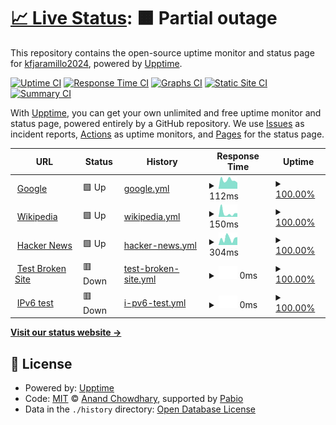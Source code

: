 # [📈 Live Status](https://kfjaramillo2024.github.io/ProyectoGHA02): <!--live status--> **🟧 Partial outage**

This repository contains the open-source uptime monitor and status page for [kfjaramillo2024](https://kfjaramillo2024.github.io/ProyectoGHA02), powered by [Upptime](https://github.com/upptime/upptime).

[![Uptime CI](https://github.com/kfjaramillo2024/ProyectoGHA02/workflows/Uptime%20CI/badge.svg)](https://github.com/kfjaramillo2024/ProyectoGHA02/actions?query=workflow%3A%22Uptime+CI%22)
[![Response Time CI](https://github.com/kfjaramillo2024/ProyectoGHA02/workflows/Response%20Time%20CI/badge.svg)](https://github.com/kfjaramillo2024/ProyectoGHA02/actions?query=workflow%3A%22Response+Time+CI%22)
[![Graphs CI](https://github.com/kfjaramillo2024/ProyectoGHA02/workflows/Graphs%20CI/badge.svg)](https://github.com/kfjaramillo2024/ProyectoGHA02/actions?query=workflow%3A%22Graphs+CI%22)
[![Static Site CI](https://github.com/kfjaramillo2024/ProyectoGHA02/workflows/Static%20Site%20CI/badge.svg)](https://github.com/kfjaramillo2024/ProyectoGHA02/actions?query=workflow%3A%22Static+Site+CI%22)
[![Summary CI](https://github.com/kfjaramillo2024/ProyectoGHA02/workflows/Summary%20CI/badge.svg)](https://github.com/kfjaramillo2024/ProyectoGHA02/actions?query=workflow%3A%22Summary+CI%22)

With [Upptime](https://upptime.js.org), you can get your own unlimited and free uptime monitor and status page, powered entirely by a GitHub repository. We use [Issues](https://github.com/kfjaramillo2024/ProyectoGHA02/issues) as incident reports, [Actions](https://github.com/kfjaramillo2024/ProyectoGHA02/actions) as uptime monitors, and [Pages](https://kfjaramillo2024.github.io/ProyectoGHA02) for the status page.

<!--start: status pages-->
<!-- This summary is generated by Upptime (https://github.com/upptime/upptime) -->
<!-- Do not edit this manually, your changes will be overwritten -->
<!-- prettier-ignore -->
| URL | Status | History | Response Time | Uptime |
| --- | ------ | ------- | ------------- | ------ |
| <img alt="" src="https://icons.duckduckgo.com/ip3/www.google.com.ico" height="13"> [Google](https://www.google.com) | 🟩 Up | [google.yml](https://github.com/kfjaramillo2024/ProyectoGHA02/commits/HEAD/history/google.yml) | <details><summary><img alt="Response time graph" src="./graphs/google/response-time-week.png" height="20"> 112ms</summary><br><a href="https://kfjaramillo2024.github.io/ProyectoGHA02/history/google"><img alt="Response time 113" src="https://img.shields.io/endpoint?url=https%3A%2F%2Fraw.githubusercontent.com%2Fkfjaramillo2024%2FProyectoGHA02%2FHEAD%2Fapi%2Fgoogle%2Fresponse-time.json"></a><br><a href="https://kfjaramillo2024.github.io/ProyectoGHA02/history/google"><img alt="24-hour response time 183" src="https://img.shields.io/endpoint?url=https%3A%2F%2Fraw.githubusercontent.com%2Fkfjaramillo2024%2FProyectoGHA02%2FHEAD%2Fapi%2Fgoogle%2Fresponse-time-day.json"></a><br><a href="https://kfjaramillo2024.github.io/ProyectoGHA02/history/google"><img alt="7-day response time 112" src="https://img.shields.io/endpoint?url=https%3A%2F%2Fraw.githubusercontent.com%2Fkfjaramillo2024%2FProyectoGHA02%2FHEAD%2Fapi%2Fgoogle%2Fresponse-time-week.json"></a><br><a href="https://kfjaramillo2024.github.io/ProyectoGHA02/history/google"><img alt="30-day response time 113" src="https://img.shields.io/endpoint?url=https%3A%2F%2Fraw.githubusercontent.com%2Fkfjaramillo2024%2FProyectoGHA02%2FHEAD%2Fapi%2Fgoogle%2Fresponse-time-month.json"></a><br><a href="https://kfjaramillo2024.github.io/ProyectoGHA02/history/google"><img alt="1-year response time 113" src="https://img.shields.io/endpoint?url=https%3A%2F%2Fraw.githubusercontent.com%2Fkfjaramillo2024%2FProyectoGHA02%2FHEAD%2Fapi%2Fgoogle%2Fresponse-time-year.json"></a></details> | <details><summary><a href="https://kfjaramillo2024.github.io/ProyectoGHA02/history/google">100.00%</a></summary><a href="https://kfjaramillo2024.github.io/ProyectoGHA02/history/google"><img alt="All-time uptime 100.00%" src="https://img.shields.io/endpoint?url=https%3A%2F%2Fraw.githubusercontent.com%2Fkfjaramillo2024%2FProyectoGHA02%2FHEAD%2Fapi%2Fgoogle%2Fuptime.json"></a><br><a href="https://kfjaramillo2024.github.io/ProyectoGHA02/history/google"><img alt="24-hour uptime 100.00%" src="https://img.shields.io/endpoint?url=https%3A%2F%2Fraw.githubusercontent.com%2Fkfjaramillo2024%2FProyectoGHA02%2FHEAD%2Fapi%2Fgoogle%2Fuptime-day.json"></a><br><a href="https://kfjaramillo2024.github.io/ProyectoGHA02/history/google"><img alt="7-day uptime 100.00%" src="https://img.shields.io/endpoint?url=https%3A%2F%2Fraw.githubusercontent.com%2Fkfjaramillo2024%2FProyectoGHA02%2FHEAD%2Fapi%2Fgoogle%2Fuptime-week.json"></a><br><a href="https://kfjaramillo2024.github.io/ProyectoGHA02/history/google"><img alt="30-day uptime 100.00%" src="https://img.shields.io/endpoint?url=https%3A%2F%2Fraw.githubusercontent.com%2Fkfjaramillo2024%2FProyectoGHA02%2FHEAD%2Fapi%2Fgoogle%2Fuptime-month.json"></a><br><a href="https://kfjaramillo2024.github.io/ProyectoGHA02/history/google"><img alt="1-year uptime 100.00%" src="https://img.shields.io/endpoint?url=https%3A%2F%2Fraw.githubusercontent.com%2Fkfjaramillo2024%2FProyectoGHA02%2FHEAD%2Fapi%2Fgoogle%2Fuptime-year.json"></a></details>
| <img alt="" src="https://icons.duckduckgo.com/ip3/en.wikipedia.org.ico" height="13"> [Wikipedia](https://en.wikipedia.org) | 🟩 Up | [wikipedia.yml](https://github.com/kfjaramillo2024/ProyectoGHA02/commits/HEAD/history/wikipedia.yml) | <details><summary><img alt="Response time graph" src="./graphs/wikipedia/response-time-week.png" height="20"> 150ms</summary><br><a href="https://kfjaramillo2024.github.io/ProyectoGHA02/history/wikipedia"><img alt="Response time 202" src="https://img.shields.io/endpoint?url=https%3A%2F%2Fraw.githubusercontent.com%2Fkfjaramillo2024%2FProyectoGHA02%2FHEAD%2Fapi%2Fwikipedia%2Fresponse-time.json"></a><br><a href="https://kfjaramillo2024.github.io/ProyectoGHA02/history/wikipedia"><img alt="24-hour response time 202" src="https://img.shields.io/endpoint?url=https%3A%2F%2Fraw.githubusercontent.com%2Fkfjaramillo2024%2FProyectoGHA02%2FHEAD%2Fapi%2Fwikipedia%2Fresponse-time-day.json"></a><br><a href="https://kfjaramillo2024.github.io/ProyectoGHA02/history/wikipedia"><img alt="7-day response time 150" src="https://img.shields.io/endpoint?url=https%3A%2F%2Fraw.githubusercontent.com%2Fkfjaramillo2024%2FProyectoGHA02%2FHEAD%2Fapi%2Fwikipedia%2Fresponse-time-week.json"></a><br><a href="https://kfjaramillo2024.github.io/ProyectoGHA02/history/wikipedia"><img alt="30-day response time 202" src="https://img.shields.io/endpoint?url=https%3A%2F%2Fraw.githubusercontent.com%2Fkfjaramillo2024%2FProyectoGHA02%2FHEAD%2Fapi%2Fwikipedia%2Fresponse-time-month.json"></a><br><a href="https://kfjaramillo2024.github.io/ProyectoGHA02/history/wikipedia"><img alt="1-year response time 202" src="https://img.shields.io/endpoint?url=https%3A%2F%2Fraw.githubusercontent.com%2Fkfjaramillo2024%2FProyectoGHA02%2FHEAD%2Fapi%2Fwikipedia%2Fresponse-time-year.json"></a></details> | <details><summary><a href="https://kfjaramillo2024.github.io/ProyectoGHA02/history/wikipedia">100.00%</a></summary><a href="https://kfjaramillo2024.github.io/ProyectoGHA02/history/wikipedia"><img alt="All-time uptime 100.00%" src="https://img.shields.io/endpoint?url=https%3A%2F%2Fraw.githubusercontent.com%2Fkfjaramillo2024%2FProyectoGHA02%2FHEAD%2Fapi%2Fwikipedia%2Fuptime.json"></a><br><a href="https://kfjaramillo2024.github.io/ProyectoGHA02/history/wikipedia"><img alt="24-hour uptime 100.00%" src="https://img.shields.io/endpoint?url=https%3A%2F%2Fraw.githubusercontent.com%2Fkfjaramillo2024%2FProyectoGHA02%2FHEAD%2Fapi%2Fwikipedia%2Fuptime-day.json"></a><br><a href="https://kfjaramillo2024.github.io/ProyectoGHA02/history/wikipedia"><img alt="7-day uptime 100.00%" src="https://img.shields.io/endpoint?url=https%3A%2F%2Fraw.githubusercontent.com%2Fkfjaramillo2024%2FProyectoGHA02%2FHEAD%2Fapi%2Fwikipedia%2Fuptime-week.json"></a><br><a href="https://kfjaramillo2024.github.io/ProyectoGHA02/history/wikipedia"><img alt="30-day uptime 100.00%" src="https://img.shields.io/endpoint?url=https%3A%2F%2Fraw.githubusercontent.com%2Fkfjaramillo2024%2FProyectoGHA02%2FHEAD%2Fapi%2Fwikipedia%2Fuptime-month.json"></a><br><a href="https://kfjaramillo2024.github.io/ProyectoGHA02/history/wikipedia"><img alt="1-year uptime 100.00%" src="https://img.shields.io/endpoint?url=https%3A%2F%2Fraw.githubusercontent.com%2Fkfjaramillo2024%2FProyectoGHA02%2FHEAD%2Fapi%2Fwikipedia%2Fuptime-year.json"></a></details>
| <img alt="" src="https://icons.duckduckgo.com/ip3/news.ycombinator.com.ico" height="13"> [Hacker News](https://news.ycombinator.com) | 🟩 Up | [hacker-news.yml](https://github.com/kfjaramillo2024/ProyectoGHA02/commits/HEAD/history/hacker-news.yml) | <details><summary><img alt="Response time graph" src="./graphs/hacker-news/response-time-week.png" height="20"> 304ms</summary><br><a href="https://kfjaramillo2024.github.io/ProyectoGHA02/history/hacker-news"><img alt="Response time 315" src="https://img.shields.io/endpoint?url=https%3A%2F%2Fraw.githubusercontent.com%2Fkfjaramillo2024%2FProyectoGHA02%2FHEAD%2Fapi%2Fhacker-news%2Fresponse-time.json"></a><br><a href="https://kfjaramillo2024.github.io/ProyectoGHA02/history/hacker-news"><img alt="24-hour response time 313" src="https://img.shields.io/endpoint?url=https%3A%2F%2Fraw.githubusercontent.com%2Fkfjaramillo2024%2FProyectoGHA02%2FHEAD%2Fapi%2Fhacker-news%2Fresponse-time-day.json"></a><br><a href="https://kfjaramillo2024.github.io/ProyectoGHA02/history/hacker-news"><img alt="7-day response time 304" src="https://img.shields.io/endpoint?url=https%3A%2F%2Fraw.githubusercontent.com%2Fkfjaramillo2024%2FProyectoGHA02%2FHEAD%2Fapi%2Fhacker-news%2Fresponse-time-week.json"></a><br><a href="https://kfjaramillo2024.github.io/ProyectoGHA02/history/hacker-news"><img alt="30-day response time 315" src="https://img.shields.io/endpoint?url=https%3A%2F%2Fraw.githubusercontent.com%2Fkfjaramillo2024%2FProyectoGHA02%2FHEAD%2Fapi%2Fhacker-news%2Fresponse-time-month.json"></a><br><a href="https://kfjaramillo2024.github.io/ProyectoGHA02/history/hacker-news"><img alt="1-year response time 315" src="https://img.shields.io/endpoint?url=https%3A%2F%2Fraw.githubusercontent.com%2Fkfjaramillo2024%2FProyectoGHA02%2FHEAD%2Fapi%2Fhacker-news%2Fresponse-time-year.json"></a></details> | <details><summary><a href="https://kfjaramillo2024.github.io/ProyectoGHA02/history/hacker-news">100.00%</a></summary><a href="https://kfjaramillo2024.github.io/ProyectoGHA02/history/hacker-news"><img alt="All-time uptime 100.00%" src="https://img.shields.io/endpoint?url=https%3A%2F%2Fraw.githubusercontent.com%2Fkfjaramillo2024%2FProyectoGHA02%2FHEAD%2Fapi%2Fhacker-news%2Fuptime.json"></a><br><a href="https://kfjaramillo2024.github.io/ProyectoGHA02/history/hacker-news"><img alt="24-hour uptime 100.00%" src="https://img.shields.io/endpoint?url=https%3A%2F%2Fraw.githubusercontent.com%2Fkfjaramillo2024%2FProyectoGHA02%2FHEAD%2Fapi%2Fhacker-news%2Fuptime-day.json"></a><br><a href="https://kfjaramillo2024.github.io/ProyectoGHA02/history/hacker-news"><img alt="7-day uptime 100.00%" src="https://img.shields.io/endpoint?url=https%3A%2F%2Fraw.githubusercontent.com%2Fkfjaramillo2024%2FProyectoGHA02%2FHEAD%2Fapi%2Fhacker-news%2Fuptime-week.json"></a><br><a href="https://kfjaramillo2024.github.io/ProyectoGHA02/history/hacker-news"><img alt="30-day uptime 100.00%" src="https://img.shields.io/endpoint?url=https%3A%2F%2Fraw.githubusercontent.com%2Fkfjaramillo2024%2FProyectoGHA02%2FHEAD%2Fapi%2Fhacker-news%2Fuptime-month.json"></a><br><a href="https://kfjaramillo2024.github.io/ProyectoGHA02/history/hacker-news"><img alt="1-year uptime 100.00%" src="https://img.shields.io/endpoint?url=https%3A%2F%2Fraw.githubusercontent.com%2Fkfjaramillo2024%2FProyectoGHA02%2FHEAD%2Fapi%2Fhacker-news%2Fuptime-year.json"></a></details>
| <img alt="" src="https://icons.duckduckgo.com/ip3/thissitedoesnotexist.koj.co.ico" height="13"> [Test Broken Site](https://thissitedoesnotexist.koj.co) | 🟥 Down | [test-broken-site.yml](https://github.com/kfjaramillo2024/ProyectoGHA02/commits/HEAD/history/test-broken-site.yml) | <details><summary><img alt="Response time graph" src="./graphs/test-broken-site/response-time-week.png" height="20"> 0ms</summary><br><a href="https://kfjaramillo2024.github.io/ProyectoGHA02/history/test-broken-site"><img alt="Response time 0" src="https://img.shields.io/endpoint?url=https%3A%2F%2Fraw.githubusercontent.com%2Fkfjaramillo2024%2FProyectoGHA02%2FHEAD%2Fapi%2Ftest-broken-site%2Fresponse-time.json"></a><br><a href="https://kfjaramillo2024.github.io/ProyectoGHA02/history/test-broken-site"><img alt="24-hour response time 0" src="https://img.shields.io/endpoint?url=https%3A%2F%2Fraw.githubusercontent.com%2Fkfjaramillo2024%2FProyectoGHA02%2FHEAD%2Fapi%2Ftest-broken-site%2Fresponse-time-day.json"></a><br><a href="https://kfjaramillo2024.github.io/ProyectoGHA02/history/test-broken-site"><img alt="7-day response time 0" src="https://img.shields.io/endpoint?url=https%3A%2F%2Fraw.githubusercontent.com%2Fkfjaramillo2024%2FProyectoGHA02%2FHEAD%2Fapi%2Ftest-broken-site%2Fresponse-time-week.json"></a><br><a href="https://kfjaramillo2024.github.io/ProyectoGHA02/history/test-broken-site"><img alt="30-day response time 0" src="https://img.shields.io/endpoint?url=https%3A%2F%2Fraw.githubusercontent.com%2Fkfjaramillo2024%2FProyectoGHA02%2FHEAD%2Fapi%2Ftest-broken-site%2Fresponse-time-month.json"></a><br><a href="https://kfjaramillo2024.github.io/ProyectoGHA02/history/test-broken-site"><img alt="1-year response time 0" src="https://img.shields.io/endpoint?url=https%3A%2F%2Fraw.githubusercontent.com%2Fkfjaramillo2024%2FProyectoGHA02%2FHEAD%2Fapi%2Ftest-broken-site%2Fresponse-time-year.json"></a></details> | <details><summary><a href="https://kfjaramillo2024.github.io/ProyectoGHA02/history/test-broken-site">100.00%</a></summary><a href="https://kfjaramillo2024.github.io/ProyectoGHA02/history/test-broken-site"><img alt="All-time uptime 100.00%" src="https://img.shields.io/endpoint?url=https%3A%2F%2Fraw.githubusercontent.com%2Fkfjaramillo2024%2FProyectoGHA02%2FHEAD%2Fapi%2Ftest-broken-site%2Fuptime.json"></a><br><a href="https://kfjaramillo2024.github.io/ProyectoGHA02/history/test-broken-site"><img alt="24-hour uptime 100.00%" src="https://img.shields.io/endpoint?url=https%3A%2F%2Fraw.githubusercontent.com%2Fkfjaramillo2024%2FProyectoGHA02%2FHEAD%2Fapi%2Ftest-broken-site%2Fuptime-day.json"></a><br><a href="https://kfjaramillo2024.github.io/ProyectoGHA02/history/test-broken-site"><img alt="7-day uptime 100.00%" src="https://img.shields.io/endpoint?url=https%3A%2F%2Fraw.githubusercontent.com%2Fkfjaramillo2024%2FProyectoGHA02%2FHEAD%2Fapi%2Ftest-broken-site%2Fuptime-week.json"></a><br><a href="https://kfjaramillo2024.github.io/ProyectoGHA02/history/test-broken-site"><img alt="30-day uptime 100.00%" src="https://img.shields.io/endpoint?url=https%3A%2F%2Fraw.githubusercontent.com%2Fkfjaramillo2024%2FProyectoGHA02%2FHEAD%2Fapi%2Ftest-broken-site%2Fuptime-month.json"></a><br><a href="https://kfjaramillo2024.github.io/ProyectoGHA02/history/test-broken-site"><img alt="1-year uptime 100.00%" src="https://img.shields.io/endpoint?url=https%3A%2F%2Fraw.githubusercontent.com%2Fkfjaramillo2024%2FProyectoGHA02%2FHEAD%2Fapi%2Ftest-broken-site%2Fuptime-year.json"></a></details>
| <img alt="" src="https://icons.duckduckgo.com/ip3/null.ico" height="13"> [IPv6 test](forwardemail.net) | 🟥 Down | [i-pv6-test.yml](https://github.com/kfjaramillo2024/ProyectoGHA02/commits/HEAD/history/i-pv6-test.yml) | <details><summary><img alt="Response time graph" src="./graphs/i-pv6-test/response-time-week.png" height="20"> 0ms</summary><br><a href="https://kfjaramillo2024.github.io/ProyectoGHA02/history/i-pv6-test"><img alt="Response time 0" src="https://img.shields.io/endpoint?url=https%3A%2F%2Fraw.githubusercontent.com%2Fkfjaramillo2024%2FProyectoGHA02%2FHEAD%2Fapi%2Fi-pv6-test%2Fresponse-time.json"></a><br><a href="https://kfjaramillo2024.github.io/ProyectoGHA02/history/i-pv6-test"><img alt="24-hour response time 0" src="https://img.shields.io/endpoint?url=https%3A%2F%2Fraw.githubusercontent.com%2Fkfjaramillo2024%2FProyectoGHA02%2FHEAD%2Fapi%2Fi-pv6-test%2Fresponse-time-day.json"></a><br><a href="https://kfjaramillo2024.github.io/ProyectoGHA02/history/i-pv6-test"><img alt="7-day response time 0" src="https://img.shields.io/endpoint?url=https%3A%2F%2Fraw.githubusercontent.com%2Fkfjaramillo2024%2FProyectoGHA02%2FHEAD%2Fapi%2Fi-pv6-test%2Fresponse-time-week.json"></a><br><a href="https://kfjaramillo2024.github.io/ProyectoGHA02/history/i-pv6-test"><img alt="30-day response time 0" src="https://img.shields.io/endpoint?url=https%3A%2F%2Fraw.githubusercontent.com%2Fkfjaramillo2024%2FProyectoGHA02%2FHEAD%2Fapi%2Fi-pv6-test%2Fresponse-time-month.json"></a><br><a href="https://kfjaramillo2024.github.io/ProyectoGHA02/history/i-pv6-test"><img alt="1-year response time 0" src="https://img.shields.io/endpoint?url=https%3A%2F%2Fraw.githubusercontent.com%2Fkfjaramillo2024%2FProyectoGHA02%2FHEAD%2Fapi%2Fi-pv6-test%2Fresponse-time-year.json"></a></details> | <details><summary><a href="https://kfjaramillo2024.github.io/ProyectoGHA02/history/i-pv6-test">100.00%</a></summary><a href="https://kfjaramillo2024.github.io/ProyectoGHA02/history/i-pv6-test"><img alt="All-time uptime 100.00%" src="https://img.shields.io/endpoint?url=https%3A%2F%2Fraw.githubusercontent.com%2Fkfjaramillo2024%2FProyectoGHA02%2FHEAD%2Fapi%2Fi-pv6-test%2Fuptime.json"></a><br><a href="https://kfjaramillo2024.github.io/ProyectoGHA02/history/i-pv6-test"><img alt="24-hour uptime 100.00%" src="https://img.shields.io/endpoint?url=https%3A%2F%2Fraw.githubusercontent.com%2Fkfjaramillo2024%2FProyectoGHA02%2FHEAD%2Fapi%2Fi-pv6-test%2Fuptime-day.json"></a><br><a href="https://kfjaramillo2024.github.io/ProyectoGHA02/history/i-pv6-test"><img alt="7-day uptime 100.00%" src="https://img.shields.io/endpoint?url=https%3A%2F%2Fraw.githubusercontent.com%2Fkfjaramillo2024%2FProyectoGHA02%2FHEAD%2Fapi%2Fi-pv6-test%2Fuptime-week.json"></a><br><a href="https://kfjaramillo2024.github.io/ProyectoGHA02/history/i-pv6-test"><img alt="30-day uptime 100.00%" src="https://img.shields.io/endpoint?url=https%3A%2F%2Fraw.githubusercontent.com%2Fkfjaramillo2024%2FProyectoGHA02%2FHEAD%2Fapi%2Fi-pv6-test%2Fuptime-month.json"></a><br><a href="https://kfjaramillo2024.github.io/ProyectoGHA02/history/i-pv6-test"><img alt="1-year uptime 100.00%" src="https://img.shields.io/endpoint?url=https%3A%2F%2Fraw.githubusercontent.com%2Fkfjaramillo2024%2FProyectoGHA02%2FHEAD%2Fapi%2Fi-pv6-test%2Fuptime-year.json"></a></details>

<!--end: status pages-->

[**Visit our status website →**](https://kfjaramillo2024.github.io/ProyectoGHA02)

## 📄 License

- Powered by: [Upptime](https://github.com/upptime/upptime)
- Code: [MIT](./LICENSE) © [Anand Chowdhary](https://anandchowdhary.com), supported by [Pabio](https://pabio.com)
- Data in the `./history` directory: [Open Database License](https://opendatacommons.org/licenses/odbl/1-0/)
<!-- trigger upptime site generation -->
